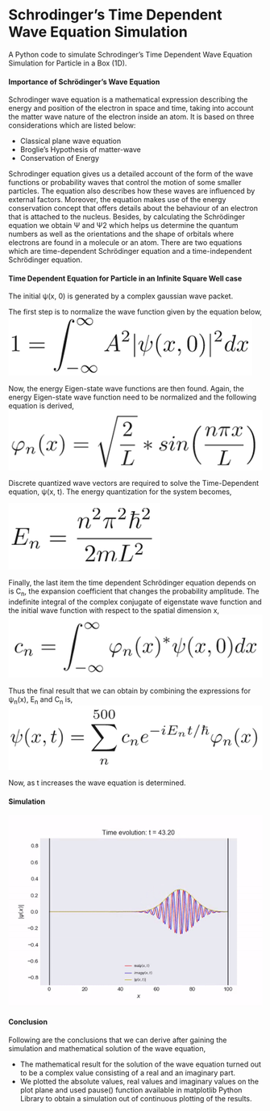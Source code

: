 # Schrodinger’s Time Dependent Wave Equation Simulation
A Python code to simulate Schrodinger’s Time Dependent Wave Equation Simulation for Particle in a Box (1D).

#### Importance of Schrödinger’s Wave Equation
Schrodinger wave equation is a mathematical expression describing the energy and position of the electron in space and time, taking into account the matter wave nature of the electron inside an atom. It is based on three considerations which are listed below:
<UL>
<LI>Classical plane wave equation</LI>
<LI>Broglie’s Hypothesis of matter-wave</LI>
<LI>Conservation of Energy</LI>
</UL>
Schrodinger equation gives us a detailed account of the form of the wave functions or probability waves that control the motion of some smaller particles. The equation also describes how these waves are influenced by external factors. Moreover, the equation makes use of the energy conservation concept that offers details about the behaviour of an electron that is attached to the nucleus.
Besides, by calculating the Schrödinger equation we obtain Ψ and Ψ2 which helps us determine the quantum numbers as well as the orientations and the shape of orbitals where electrons are found in a molecule or an atom.
There are two equations which are time-dependent Schrödinger equation and a time-independent Schrödinger equation.

#### Time Dependent Equation for Particle in an Infinite Square Well case
The initial ψ(x, 0) is generated by a complex gaussian wave packet.

The first step is to normalize the wave function given by the equation below,<br>
<img src = "https://github.com/theselfobsessedgeek/Wave-Equation-Simulation/blob/main/Images/Normalization%20Equation.png">

Now, the energy Eigen-state wave functions are then found. Again, the energy Eigen-state wave function need to be normalized and the following equation is derived,<br>
<img src = "https://github.com/theselfobsessedgeek/Wave-Equation-Simulation/blob/main/Images/Eigen%20state%20function.png">

Discrete quantized wave vectors are required to solve the Time-Dependent equation, ψ(x, t). The energy quantization for the system becomes,<br>

<img src = "https://github.com/theselfobsessedgeek/Wave-Equation-Simulation/blob/main/Images/Energy%20function.png">

Finally, the last item the time dependent Schrödinger equation depends on is C<sub>n</sub>, the expansion coefficient that changes the probability amplitude. The indefinite integral of the complex conjugate of eigenstate wave function and the initial wave function with respect to the spatial dimension x,<br>
<img src = "https://github.com/theselfobsessedgeek/Wave-Equation-Simulation/blob/main/Images/Cn%20function.png">

Thus the final result that we can obtain by combining the expressions for ψ<sub>n</sub>(x), E<sub>n</sub> and C<sub>n</sub> is,<br>
<img src = "https://github.com/theselfobsessedgeek/Wave-Equation-Simulation/blob/main/Images/psi%20function.png">

Now, as t increases the wave equation is determined.

#### Simulation
<img src = "https://github.com/theselfobsessedgeek/Wave-Equation-Simulation/blob/main/Sample%20Simulation.gif">

#### Conclusion
Following are the conclusions that we can derive after gaining the simulation and mathematical solution of the wave equation,
<UL>
<LI>The mathematical result for the solution of the wave equation turned out to be a complex value consisting of a real and an imaginary part.</LI>
<LI>We plotted the absolute values, real values and imaginary values on the plot plane and used pause() function available in matplotlib Python Library to obtain a simulation out of continuous plotting of the results.</LI>
<UL>

